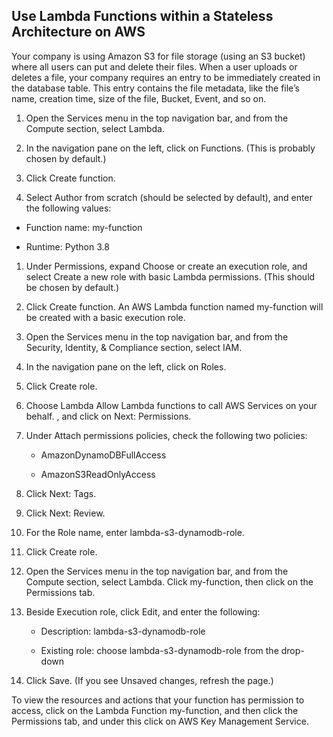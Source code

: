 ## Use Lambda Functions within a Stateless Architecture on AWS

Your company is using Amazon S3 for file storage (using an S3 bucket) where all users can put and delete their files. When a user uploads or deletes a file, your company requires an entry to be immediately created in the database table. This entry contains the file metadata, like the file’s name, creation time, size of the file, Bucket, Event, and so on.



1. Open the Services menu in the top navigation bar, and from the Compute section, select Lambda. 

1. In the navigation pane on the left, click on Functions. (This is probably chosen by default.)

1. Click Create function.

1. Select Author from scratch (should be selected by default), and enter the following values:

  - Function name: my-function

  - Runtime: Python 3.8

1. Under Permissions, expand Choose or create an execution role, and select Create a new role with basic Lambda permissions. (This should be chosen by default.)

1. Click Create function. An AWS Lambda function named my-function will be created with a basic execution role.

1. Open the Services menu in the top navigation bar, and from the Security, Identity, & Compliance section, select IAM.

1. In the navigation pane on the left, click on Roles.

1. Click Create role.

1. Choose
Lambda
Allow Lambda functions to call AWS Services on your behalf.
, and click on Next: Permissions.

1. Under Attach permissions policies, check the following two policies:

   - AmazonDynamoDBFullAccess

   - AmazonS3ReadOnlyAccess

1. Click Next: Tags.

1. Click Next: Review.

1. For the Role name, enter lambda-s3-dynamodb-role. 




1. Click Create role.

1. Open the Services menu in the top navigation bar, and from the Compute section, select Lambda. Click my-function, then click on the Permissions tab.

1. Beside Execution role, click Edit, and enter the following:

   - Description: lambda-s3-dynamodb-role

   - Existing role: choose lambda-s3-dynamodb-role from the drop-down

1. Click Save. (If you see Unsaved changes, refresh the page.)

To view the resources and actions that your function has permission to access, click on the Lambda Function my-function, and then click the Permissions tab, and under this click on AWS Key Management Service. 
